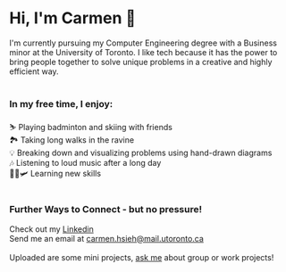 # Hi, I'm Carmen 👋

I'm currently pursuing my Computer Engineering degree with a Business minor at the University of Toronto.
I like tech because it has the power to bring people together to solve unique problems in a creative and highly efficient way. 
<br/>
<br/>

### In my free time, I enjoy:
⛷️ Playing badminton and skiing with friends <br/>
🏞️ Taking long walks in the ravine <br/>
💡 Breaking down and visualizing problems using hand-drawn diagrams <br/>
🎶 Listening to loud music after a long day <br/>
🏌️‍♀️🛩️ Learning new skills <br/>
<br/>

### Further Ways to Connect - but no pressure!
Check out my [Linkedin](https://www.linkedin.com/in/carmen-hsieh-368659157/) <br/>
Send me an email at carmen.hsieh@mail.utoronto.ca <br/>
<br/>
Uploaded are some mini projects, [ask me](mailto:carmen.hsieh@mail.utoronto.ca) about group or work projects!
